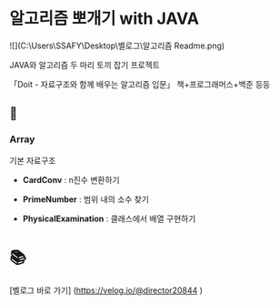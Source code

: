 # 알고리즘 뽀개기 with JAVA

![](C:\Users\SSAFY\Desktop\벨로그\알고리즘 Readme.png)



JAVA와 알고리즘 두 마리 토끼 잡기 프로젝트

「Doit - 자료구조와 함께 배우는 알고리즘 입문」 책+프로그래머스+백준 등등



## 📑

### Array

기본 자료구조

- **CardConv** : n진수 변환하기

- **PrimeNumber** : 범위 내의 소수 찾기

- **PhysicalExamination** : 클래스에서 배열 구현하기


# 📚

[벨로그 바로 가기] (https://velog.io/@director20844 )
